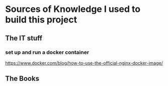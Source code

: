 # Sources of Knowledge I used to build this project ###

## The IT stuff ##
### set up and run a docker container #
https://www.docker.com/blog/how-to-use-the-official-nginx-docker-image/

## The Books ##